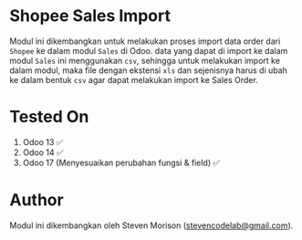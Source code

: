 # Shopee Sales Import

Modul ini dikembangkan untuk melakukan proses import data order dari `Shopee` ke dalam modul `Sales` di Odoo.
data yang dapat di import ke dalam modul `Sales` ini menggunakan `csv`, sehingga untuk melakukan import ke dalam modul, maka file dengan ekstensi `xls` dan sejenisnya harus di ubah ke dalam bentuk `csv` agar dapat melakukan import ke Sales Order. 

# Tested On

1. Odoo 13 ✅ 
2. Odoo 14 ✅
3. Odoo 17 (Menyesuaikan perubahan fungsi & field) ✅

# Author 
Modul ini dikembangkan oleh Steven Morison (stevencodelab@gmail.com).
